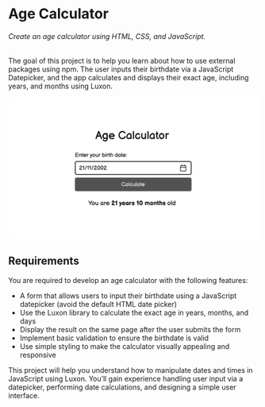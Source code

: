 # Age Calculator
###### Create an age calculator using HTML, CSS, and JavaScript.

The goal of this project is to help you learn about how to use external packages using npm. The user inputs their birthdate via a JavaScript Datepicker, and the app calculates and displays their exact age, including years, and months using Luxon.

![An example of an age calculator](img/age-calculator-example.webp)

## Requirements
You are required to develop an age calculator with the following features:

- A form that allows users to input their birthdate using a JavaScript datepicker (avoid the default HTML date picker)
- Use the Luxon library to calculate the exact age in years, months, and days
- Display the result on the same page after the user submits the form
- Implement basic validation to ensure the birthdate is valid
- Use simple styling to make the calculator visually appealing and responsive

This project will help you understand how to manipulate dates and times in JavaScript using Luxon. You’ll gain experience handling user input via a datepicker, performing date calculations, and designing a simple user interface.